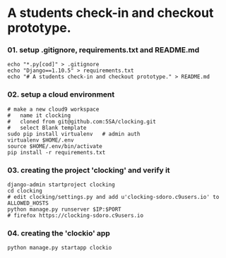 # A students check-in and checkout prototype.

### 01. setup .gitignore, requirements.txt and README.md

    echo "*.py[cod]" > .gitignore
    echo "Django==1.10.5" > requirements.txt
    echo "# A students check-in and checkout prototype." > README.md

### 02. setup a cloud environment

    # make a new cloud9 workspace 
    #   name it clocking
    #   cloned from git@github.com:5SA/clocking.git
    #   select Blank template
    sudo pip install virtualenv   # admin auth
    virtualenv $HOME/.env
    source $HOME/.env/bin/activate
    pip install -r requirements.txt

### 03. creating the project 'clocking' and verify it

    django-admin startproject clocking
    cd clocking
    # edit clocking/settings.py and add u'clocking-sdoro.c9users.io' to ALLOWED_HOSTS
    python manage.py runserver $IP:$PORT
    # firefox https://clocking-sdoro.c9users.io

### 04. creating the 'clockio' app

    python manage.py startapp clockio
